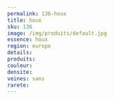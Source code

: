 ```yaml
---
permalink: 136-houx
title: houx
sku: 136
image: /img/produits/default.jpg
essence: houx
region: europe
details: 
produits:
couleur: 
densite: 
veines: sans
rarete: 
---
```

